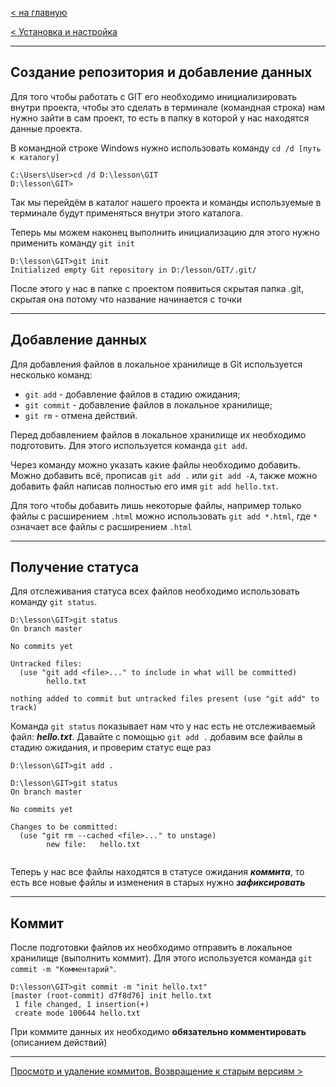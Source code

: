 [< на главную](./readme.md)

[< Установка и настройка](./install.md)

---
## Создание репозитория и добавление данных
Для того чтобы работать с GIT его необходимо инициализировать внутри проекта, чтобы это сделать в терминале (командная строка) нам нужно зайти в сам проект, то есть в папку в которой у нас находятся данные проекта.

В командной строке Windows нужно использовать команду `cd /d [путь к каталогу]`

```
C:\Users\User>cd /d D:\lesson\GIT
D:\lesson\GIT>
```
Так мы перейдём в каталог нашего проекта и команды используемые в терминале будут применяться внутри этого каталога.

Теперь мы можем наконец выполнить инициализацию для этого нужно применить команду `git init`

```
D:\lesson\GIT>git init
Initialized empty Git repository in D:/lesson/GIT/.git/
```
После этого у нас в папке с проектом появиться скрытая папка .git, скрытая она потому что название начинается с точки

---

## Добавление данных

Для добавления файлов в локальное хранилище в Git используется несколько команд:

* `git add` - добавление файлов в стадию ожидания;
* `git commit` - добавление файлов в локальное хранилище;
* `git rm` - отмена действий.

Перед добавлением файлов в локальное хранилище их необходимо подготовить. Для этого используется команда `git add`.

Через команду можно указать какие файлы необходимо добавить. Можно добавить всё, прописав `git add .` или `git add -A`, также можно добавить файл написав полностью его имя `git add hello.txt`. 

Для того чтобы добавить лишь некоторые файлы, например только файлы с расширением `.html` можно использовать `git add *.html`, где `*` означает все файлы с расширением `.html`

---

## Получение статуса

Для отслеживания статуса всех файлов необходимо использовать команду `git status`.

```
D:\lesson\GIT>git status
On branch master

No commits yet

Untracked files:
  (use "git add <file>..." to include in what will be committed)
        hello.txt

nothing added to commit but untracked files present (use "git add" to track)
```
Команда `git status` показывает нам что у нас есть не отслеживаемый файл: ***hello.txt***. Давайте с помощью `git add .` добавим все файлы в стадию ожидания, и проверим статус еще раз
 
```
D:\lesson\GIT>git add .

D:\lesson\GIT>git status
On branch master

No commits yet

Changes to be committed:
  (use "git rm --cached <file>..." to unstage)
        new file:   hello.txt


```
Теперь у нас все файлы находятся в статусе ожидания ***коммита***, то есть все новые файлы и изменения в старых нужно ***зафиксировать***

---

## Коммит

После подготовки файлов их необходимо отправить в локальное хранилище (выполнить коммит). Для этого используется команда `git commit -m "Комментарий"`.

```
D:\lesson\GIT>git commit -m "init hello.txt"
[master (root-commit) d7f8d76] init hello.txt
 1 file changed, 1 insertion(+)
 create mode 100644 hello.txt
```

При коммите данных их необходимо **обязательно комментировать** (описанием действий)

---
[Просмотр и удаление коммитов. Возвращение к старым версиям >](./removing-commits.md)